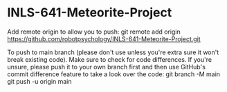 # INLS-641-Meteorite-Project

Add remote origin to allow you to push:
git remote add origin https://github.com/robotpsychology/INLS-641-Meteorite-Project.git

To push to main branch (please don't use unless you're extra sure it won't break existing code). Make sure to check for code differences. If you're unsure, please push it to your own branch first and then use GitHub's commit difference feature to take a look over the code:
git branch -M main
git push -u origin main
